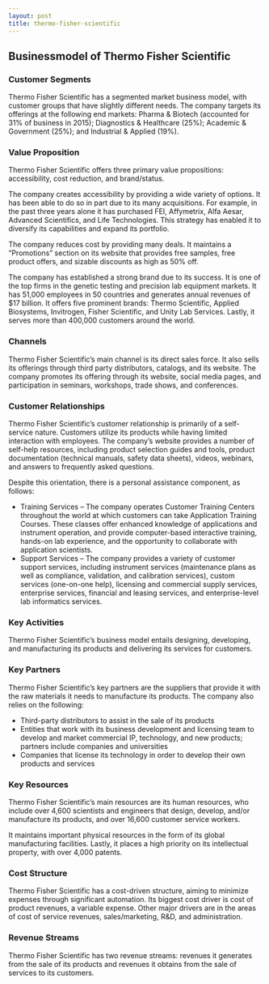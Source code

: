 ```yaml
---
layout: post
title: thermo-fisher-scientific
---
```


Businessmodel of Thermo Fisher Scientific
------------------------------------------

### Customer Segments

Thermo Fisher Scientific has a segmented market business model, with customer groups that have slightly different needs. The company targets its offerings at the following end markets: Pharma & Biotech (accounted for 31% of business in 2015); Diagnostics & Healthcare (25%); Academic & Government (25%); and Industrial & Applied (19%).

### Value Proposition

Thermo Fisher Scientific offers three primary value propositions: accessibility, cost reduction, and brand/status.

The company creates accessibility by providing a wide variety of options. It has been able to do so in part due to its many acquisitions. For example, in the past three years alone it has purchased FEI, Affymetrix, Alfa Aesar, Advanced Scientifics, and Life Technologies. This strategy has enabled it to diversify its capabilities and expand its portfolio.

The company reduces cost by providing many deals. It maintains a “Promotions” section on its website that provides free samples, free product offers, and sizable discounts as high as 50% off.

The company has established a strong brand due to its success. It is one of the top firms in the genetic testing and precision lab equipment markets. It has 51,000 employees in 50 countries and generates annual revenues of $17 billion. It offers five prominent brands: Thermo Scientific, Applied Biosystems, Invitrogen, Fisher Scientific, and Unity Lab Services. Lastly, it serves more than 400,000 customers around the world.

### Channels

Thermo Fisher Scientific’s main channel is its direct sales force. It also sells its offerings through third party distributors, catalogs, and its website. The company promotes its offering through its website, social media pages, and participation in seminars, workshops, trade shows, and conferences.

### Customer Relationships

Thermo Fisher Scientific’s customer relationship is primarily of a self-service nature. Customers utilize its products while having limited interaction with employees. The company’s website provides a number of self-help resources, including product selection guides and tools, product documentation (technical manuals, safety data sheets), videos, webinars, and answers to frequently asked questions.

Despite this orientation, there is a personal assistance component, as follows:

 * Training Services – The company operates Customer Training Centers throughout the world at which customers can take Application Training Courses. These classes offer enhanced knowledge of applications and instrument operation, and provide computer-based interactive training, hands-on lab experience, and the opportunity to collaborate with application scientists.
* Support Services – The company provides a variety of customer support services, including instrument services (maintenance plans as well as compliance, validation, and calibration services), custom services (one-on-one help), licensing and commercial supply services, enterprise services, financial and leasing services, and enterprise-level lab informatics services.
 ### Key Activities

Thermo Fisher Scientific’s business model entails designing, developing, and manufacturing its products and delivering its services for customers.

### Key Partners

Thermo Fisher Scientific’s key partners are the suppliers that provide it with the raw materials it needs to manufacture its products. The company also relies on the following:

 * Third-party distributors to assist in the sale of its products
* Entities that work with its business development and licensing team to develop and market commercial IP, technology, and new products; partners include companies and universities
* Companies that license its technology in order to develop their own products and services
 ### Key Resources

Thermo Fisher Scientific’s main resources are its human resources, who include over 4,600 scientists and engineers that design, develop, and/or manufacture its products, and over 16,600 customer service workers.

It maintains important physical resources in the form of its global manufacturing facilities. Lastly, it places a high priority on its intellectual property, with over 4,000 patents.

### Cost Structure

Thermo Fisher Scientific has a cost-driven structure, aiming to minimize expenses through significant automation. Its biggest cost driver is cost of product revenues, a variable expense. Other major drivers are in the areas of cost of service revenues, sales/marketing, R&D, and administration.

### Revenue Streams

Thermo Fisher Scientific has two revenue streams: revenues it generates from the sale of its products and revenues it obtains from the sale of services to its customers.
